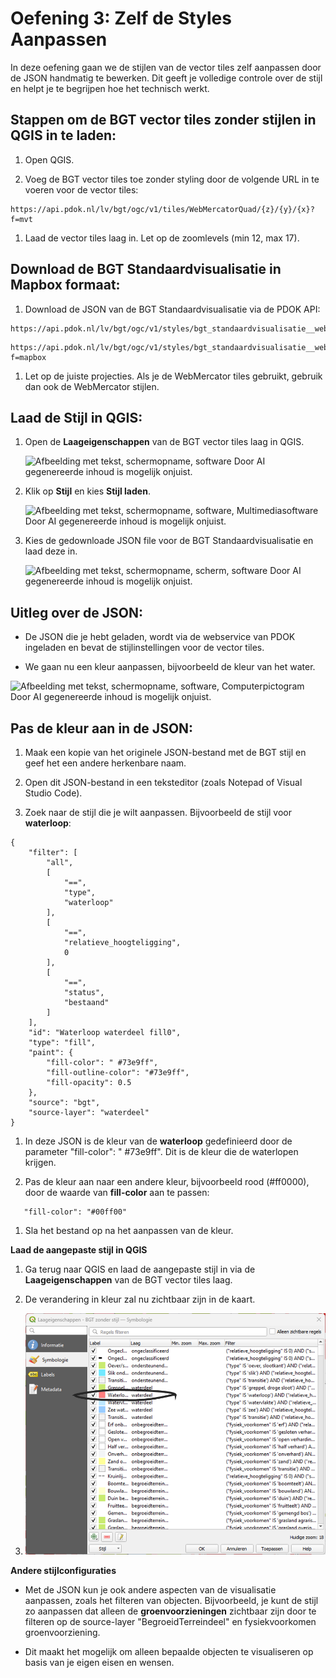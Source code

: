 # Oefening 3: Zelf de Styles Aanpassen

In deze oefening gaan we de stijlen van de vector tiles zelf aanpassen door de
JSON handmatig te bewerken. Dit geeft je volledige controle over de stijl en
helpt je te begrijpen hoe het technisch werkt.

## Stappen om de BGT vector tiles zonder stijlen in QGIS in te laden:

1.  Open QGIS.

2.  Voeg de BGT vector tiles toe zonder styling door de volgende URL in te
    voeren voor de vector tiles:

~~~~~~~~~~~~~~~~~~~~~~~~~~~~~~~~~~~~~~~~~~~~~~~~~~~~~~~~~~~~~~~~~~~~~~~~~~~~~~~~
https://api.pdok.nl/lv/bgt/ogc/v1/tiles/WebMercatorQuad/{z}/{y}/{x}?f=mvt
~~~~~~~~~~~~~~~~~~~~~~~~~~~~~~~~~~~~~~~~~~~~~~~~~~~~~~~~~~~~~~~~~~~~~~~~~~~~~~~~

1.  Laad de vector tiles laag in. Let op de zoomlevels (min 12, max 17).

## Download de BGT Standaardvisualisatie in Mapbox formaat:

1.  Download de JSON van de BGT Standaardvisualisatie via de PDOK API:

~~~~~~~~~~~~~~~~~~~~~~~~~~~~~~~~~~~~~~~~~~~~~~~~~~~~~~~~~~~~~~~~~~~~~~~~~~~~~~~~
https://api.pdok.nl/lv/bgt/ogc/v1/styles/bgt_standaardvisualisatie__webmercatorquad/metadata
~~~~~~~~~~~~~~~~~~~~~~~~~~~~~~~~~~~~~~~~~~~~~~~~~~~~~~~~~~~~~~~~~~~~~~~~~~~~~~~~

~~~~~~~~~~~~~~~~~~~~~~~~~~~~~~~~~~~~~~~~~~~~~~~~~~~~~~~~~~~~~~~~~~~~~~~~~~~~~~~~
https://api.pdok.nl/lv/bgt/ogc/v1/styles/bgt_standaardvisualisatie__webmercatornewquad?f=mapbox
~~~~~~~~~~~~~~~~~~~~~~~~~~~~~~~~~~~~~~~~~~~~~~~~~~~~~~~~~~~~~~~~~~~~~~~~~~~~~~~~

1.  Let op de juiste projecties. Als je de WebMercator tiles gebruikt, gebruik
    dan ook de WebMercator stijlen.

## Laad de Stijl in QGIS:

1.  Open de **Laageigenschappen** van de BGT vector tiles laag in QGIS.

    ![Afbeelding met tekst, schermopname, software Door AI gegenereerde inhoud
    is mogelijk onjuist.](media/0e0bf901beef4543b89b8b90a239f337.png)

2.  Klik op **Stijl** en kies **Stijl laden**.

    ![Afbeelding met tekst, schermopname, software, Multimediasoftware Door AI
    gegenereerde inhoud is mogelijk
    onjuist.](media/b26d0ddeee20bcaa4dbbeab6334d2b6e.png)

3.  Kies de gedownloade JSON file voor de BGT Standaardvisualisatie en laad deze
    in.

    ![Afbeelding met tekst, schermopname, scherm, software Door AI gegenereerde
    inhoud is mogelijk onjuist.](media/6516dcb1b756e488bcb646642f92b5ef.png)

## Uitleg over de JSON:

-   De JSON die je hebt geladen, wordt via de webservice van PDOK ingeladen en
    bevat de stijlinstellingen voor de vector tiles.

-   We gaan nu een kleur aanpassen, bijvoorbeeld de kleur van het water.

![Afbeelding met tekst, schermopname, software, Computerpictogram Door AI
gegenereerde inhoud is mogelijk
onjuist.](media/ee2d3fac3828457864bd906afe6f8a7d.png)

## Pas de kleur aan in de JSON:

1.  Maak een kopie van het originele JSON-bestand met de BGT stijl en geef het
    een andere herkenbare naam.

2.  Open dit JSON-bestand in een teksteditor (zoals Notepad of Visual Studio
    Code).

3.  Zoek naar de stijl die je wilt aanpassen. Bijvoorbeeld de stijl voor
    **waterloop**:

~~~~~~~~~~~~~~~~~~~~~~~~~~~~~~~~~~~~~~~~~~~~~~~~~~~~~~~~~~~~~~~~~~~~~~~~~~~~~~~~
{
    "filter": [
        "all",
        [
            "==",
            "type",
            "waterloop"
        ],
        [
            "==",
            "relatieve_hoogteligging",
            0
        ],
        [
            "==",
            "status",
            "bestaand"
        ]
    ],
    "id": "Waterloop waterdeel fill0",
    "type": "fill",
    "paint": {
        "fill-color": " #73e9ff",
        "fill-outline-color": "#73e9ff",
        "fill-opacity": 0.5
    },
    "source": "bgt",
    "source-layer": "waterdeel"
}
~~~~~~~~~~~~~~~~~~~~~~~~~~~~~~~~~~~~~~~~~~~~~~~~~~~~~~~~~~~~~~~~~~~~~~~~~~~~~~~~

1.  In deze JSON is de kleur van de **waterloop** gedefinieerd door de parameter
    "fill-color": " \#73e9ff". Dit is de kleur die de waterlopen krijgen.

2.  Pas de kleur aan naar een andere kleur, bijvoorbeeld rood (\#ff0000), door
    de waarde van **fill-color** aan te passen:

~~~~~~~~~~~~~~~~~~~~~~~~~~~~~~~~~~~~~~~~~~~~~~~~~~~~~~~~~~~~~~~~~~~~~~~~~~~~~~~~
   "fill-color": "#00ff00"
~~~~~~~~~~~~~~~~~~~~~~~~~~~~~~~~~~~~~~~~~~~~~~~~~~~~~~~~~~~~~~~~~~~~~~~~~~~~~~~~

1.  Sla het bestand op na het aanpassen van de kleur.

**Laad de aangepaste stijl in QGIS**

1.  Ga terug naar QGIS en laad de aangepaste stijl in via de
    **Laageigenschappen** van de BGT vector tiles laag.

2.  De verandering in kleur zal nu zichtbaar zijn in de kaart.

3.  ![](media/82e1f6f7acdca6d9fa2016f14fa37cab.png)

**Andere stijlconfiguraties**

-   Met de JSON kun je ook andere aspecten van de visualisatie aanpassen, zoals
    het filteren van objecten. Bijvoorbeeld, je kunt de stijl zo aanpassen dat
    alleen de **groenvoorzieningen** zichtbaar zijn door te filteren op de
    source-layer "BegroeidTerreindeel" en fysiekvoorkomen groenvoorziening.

-   Dit maakt het mogelijk om alleen bepaalde objecten te visualiseren op basis
    van je eigen eisen en wensen.
